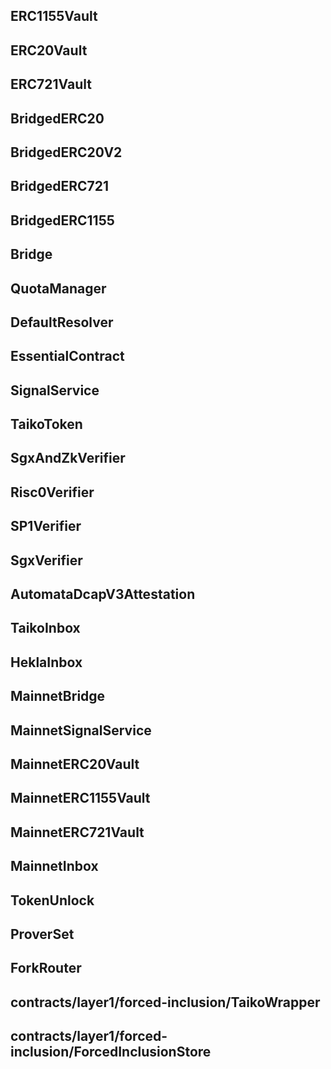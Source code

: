 ## ERC1155Vault

## ERC20Vault

## ERC721Vault

## BridgedERC20

## BridgedERC20V2

## BridgedERC721

## BridgedERC1155

## Bridge

## QuotaManager

## DefaultResolver

## EssentialContract

## SignalService

## TaikoToken

## SgxAndZkVerifier

## Risc0Verifier

## SP1Verifier

## SgxVerifier

## AutomataDcapV3Attestation

## TaikoInbox

## HeklaInbox

## MainnetBridge

## MainnetSignalService

## MainnetERC20Vault

## MainnetERC1155Vault

## MainnetERC721Vault

## MainnetInbox

## TokenUnlock

## ProverSet

## ForkRouter

## contracts/layer1/forced-inclusion/TaikoWrapper

## contracts/layer1/forced-inclusion/ForcedInclusionStore

